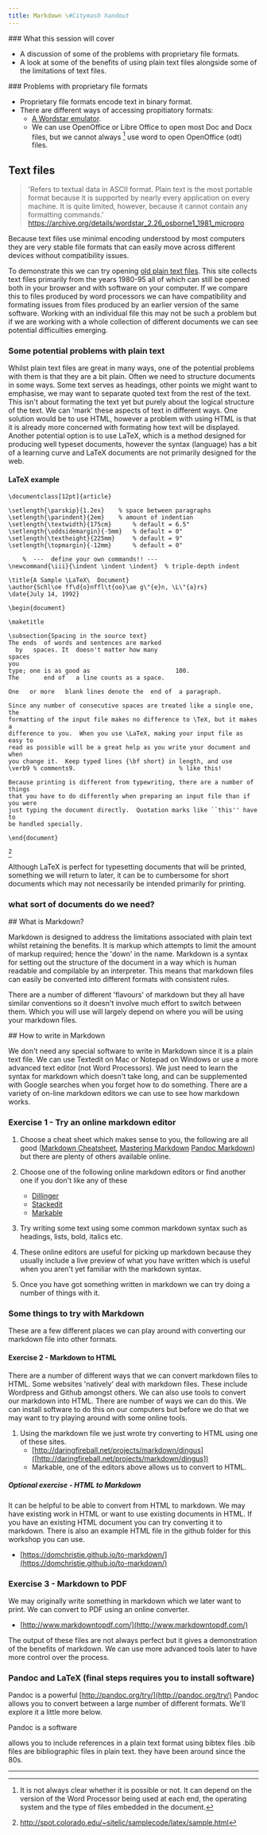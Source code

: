 ```yaml
---
title: Markdown \#Citymash handout
---
```


### What this session will cover 
* A discussion of some of the problems with proprietary file formats.
* A look at some of the benefits of using plain text files alongside some of the limitations of text files. 

### Problems with proprietary file formats

* Proprietary file formats encode text in binary format. 
* There are different ways of accessing propitiatory formats: 
    - [A Wordstar emulator](https://goo.gl/Nuystv). 
    - We can use OpenOffice or Libre Office to open most Doc and Docx files, but we cannot always [^1] use word to open OpenOffice (odt) files. 

## Text files 

> 'Refers to textual data in ASCII format. Plain text is the most portable format because it is supported by nearly every application on every machine. It is quite limited, however, because it cannot contain any formatting commands.' https://archive.org/details/wordstar_2.26_osborne1_1981_micropro

Because text files use minimal encoding understood by most computers they are very stable file formats that can easily move across different devices without compatibility issues. 

To demonstrate this we can try opening [old plain text files](http://textfiles.com/100/whytext.oct). This site collects text files primarily from the years 1980-95 all of which can still be opened both in your browser and with software on your computer. If we compare this to files produced by word processors we can have compatibility and formating issues from files produced by an earlier version of the same software. Working with an individual file this may not be such a problem but if we are working with a whole collection of different documents we can see potential difficulties emerging. 

### Some potential problems with plain text

Whilst plain text files are great in many ways, one of the potential problems with them is that they are a bit plain. Often we need to structure documents in some ways. Some text serves as headings, other points we might want to emphasise, we may want to separate quoted text from the rest of the text. This isn't about formating the text yet but purely about the logical structure of the text. We can 'mark' these aspects of text in different ways. One solution would be to use HTML, however a problem with using HTML is that it is already more concerned with formating how text will be displayed. Another potential option is to use LaTeX, which is a method designed for producing well typeset documents, however the syntax (language) has a bit of a learning curve and LaTeX documents are not primarily designed for the web. 

#### LaTeX example

    \documentclass[12pt]{article}

    \setlength{\parskip}{1.2ex}    % space between paragraphs
    \setlength{\parindent}{2em}    % amount of indention
    \setlength{\textwidth}{175cm}      % default = 6.5"
    \setlength{\oddsidemargin}{-5mm}   % default = 0"
    \setlength{\textheight}{225mm}     % default = 9"
    \setlength{\topmargin}{-12mm}      % default = 0"

        %  ---  define your own commands!! ---
    \newcommand{\iii}{\indent \indent \indent}  % triple-depth indent

    \title{A Sample \LaTeX\  Document}
    \author{Schl\oe ff\d{o}nffl\t{oo}\ae g\"{e}n, \L\"{a}rs}
    \date{July 14, 1992}

    \begin{document}
                   
    \maketitle

    \subsection{Spacing in the source text}
    The ends  of words and sentences are marked
      by   spaces. It  doesn't matter how many
    spaces
    you
    type; one is as good as                        100.
    The       end of   a line counts as a space.

    One   or more   blank lines denote the  end of  a paragraph.

    Since any number of consecutive spaces are treated like a single one, the
    formatting of the input file makes no difference to \TeX, but it makes a
    difference to you.  When you use \LaTeX, making your input file as easy to
    read as possible will be a great help as you write your document and when
    you change it.  Keep typed lines {\bf short} in length, and use
    \verb9 % comments9.                             % like this!

    Because printing is different from typewriting, there are a number of things
    that you have to do differently when preparing an input file than if you were
    just typing the document directly.  Quotation marks like ``this'' have to
    be handled specially.
     
    \end{document}      
[^2]

Although LaTeX is perfect for typesetting documents that will be printed, something we will return to later, it can be to cumbersome for short documents which may not necessarily be intended primarily for printing. 

### what sort of documents do we need?

## What is Markdown?

Markdown is designed to address the limitations associated with plain text whilst retaining the benefits. It is markup which attempts to limit the amount of markup required; hence the 'down' in the name. Markdown is a syntax for setting out the structure of the document in a way which is human readable and compilable by an interpreter. This means that markdown files can easily be converted into different formats with consistent rules. 

There are a number of different 'flavours' of markdown but they all have similar conventions so it doesn't involve much effort to switch between them. Which you will use will largely depend on where you will be using your markdown files. 

## How to write in Markdown

We don't need any special software to write in Markdown since it is a plain text file. We can use Textedit on Mac or Notepad on Windows or use a more advanced text editor (not Word Processors). We just need to learn the syntax for markdown which doesn't take long, and can be supplemented with Google searches when you forget how to do something. There are a variety of on-line markdown editors we can use to see how markdown works. 

### Exercise 1 - Try an online markdown editor
1. Choose a cheat sheet which makes sense to you, the following are all good ([Markdown Cheatsheet](https://github.com/adam-p/markdown-here/wiki/Markdown-Cheatsheet), [Mastering Markdown](https://guides.github.com/features/mastering-markdown/) [Pandoc Markdown](http://pandoc.org/demo/example9/pandocs-markdown.html)) but there are plenty of others available online. 
2. Choose one of the following online markdown editors or find another one if you don't like any of these
    * [Dillinger](http://dillinger.io/)
    * [Stackedit](https://stackedit.io/editor)
    * [Markable](http://markable.in/)

3. Try writing some text using some common markdown syntax such as headings, lists, bold, italics etc. 
4. These online editors are useful for picking up markdown because they usually include a live preview of what you have written which is useful when you aren't yet familiar with the markdown syntax. 
5. Once you have got something written in markdown we can try doing a number of things with it. 

### Some things to try with Markdown 

These are a few different places we can play around with converting our markdown file into other formats. 

#### Exercise 2 - Markdown to HTML

There are a number of different ways that we can convert markdown files to HTML. Some websites 'natively' deal with markdown files. These include Wordpress and Github amongst others. We can also use tools to convert our markdown into HTML. There are number of ways we can do this. We can install software to do this on our computers but before we do that we may want to try playing around with some online tools. 

1. Using the markdown file we just wrote try converting to HTML using one of these sites. 
    * [http://daringfireball.net/projects/markdown/dingus]([http://daringfireball.net/projects/markdown/dingus])
    * Markable, one of the editors above allows us to convert to HTML.

##### Optional exercise - HTML to Markdown
It can be helpful to be able to convert from HTML to markdown. We may have existing work in HTML or want to use existing documents in HTML. If you have an existing HTML document you can try converting it to markdown. There is also an example HTML file in the github folder for this workshop you can use. 

* [https://domchristie.github.io/to-markdown/](https://domchristie.github.io/to-markdown/)

### Exercise 3 -  Markdown to PDF
We may originally write something in markdown which we later want to print. We can convert to PDF using an online converter. 

* [http://www.markdowntopdf.com/](http://www.markdowntopdf.com/)

The output of these files are not always perfect but it gives a demonstration of the benefits of markdown. We can use more advanced tools later to have more control over the process. 

### Pandoc and LaTeX (final steps requires you to install software)

Pandoc is a powerful 
[http://pandoc.org/try/](http://pandoc.org/try/) Pandoc allows you to convert between a large number of different formats. We'll explore it a little more below. 


Pandoc is a software 

allows you to include references in a plain text format using bibtex files 
.bib files are bibliographic files in plain text. 
they have been around since the 80s. 


---
[^1]: It is not always clear whether it is possible or not. It can depend on the version of the Word Processor being used at each end, the operating system and the type of files embedded in the document. 

[^2]: http://spot.colorado.edu/~sitelic/samplecode/latex/sample.html 